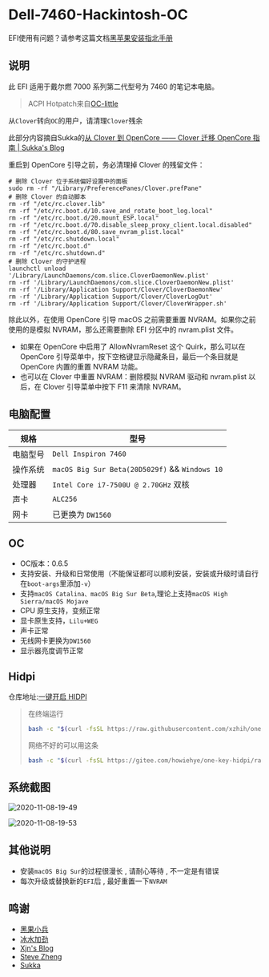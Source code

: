 # Dell-7460-Hackintosh-OC

EFI使用有问题？请参考这篇文档[黑苹果安装指北手册](https://howiehye.top/post/9ff9620/)

## 说明

此 EFI 适用于戴尔燃 7000 系列第二代型号为 7460 的笔记本电脑。

> ACPI Hotpatch来自[OC-little](https://github.com/daliansky/OC-little)

从`Clover`转向`OC`的用户，请清理`Clover`残余

此部分内容摘自Sukka的[从 Clover 到 OpenCore —— Clover 迁移 OpenCore 指南 | Sukka's Blog](https://blog.skk.moe/post/from-clover-to-opencore)

重启到 OpenCore 引导之前，务必清理掉 Clover 的残留文件：

```shell
# 删除 Clover 位于系统偏好设置中的面板
sudo rm -rf "/Library/PreferencePanes/Clover.prefPane"
# 删除 Clover 的自动脚本
rm -rf "/etc/rc.clover.lib"
rm -rf "/etc/rc.boot.d/10.save_and_rotate_boot_log.local"
rm -rf "/etc/rc.boot.d/20.mount_ESP.local"
rm -rf "/etc/rc.boot.d/70.disable_sleep_proxy_client.local.disabled"
rm -rf "/etc/rc.boot.d/80.save_nvram_plist.local"
rm -rf "/etc/rc.shutdown.local"
rm -rf "/etc/rc.boot.d"
rm -rf "/etc/rc.shutdown.d"
# 删除 Clover 的守护进程
launchctl unload '/Library/LaunchDaemons/com.slice.CloverDaemonNew.plist'
rm -rf '/Library/LaunchDaemons/com.slice.CloverDaemonNew.plist'
rm -rf '/Library/Application Support/Clover/CloverDaemonNew'
rm -rf '/Library/Application Support/Clover/CloverLogOut'
rm -rf '/Library/Application Support/Clover/CloverWrapper.sh'
```

除此以外，在使用 OpenCore 引导 macOS 之前需要重置 NVRAM。如果你之前使用的是模拟 NVRAM，那么还需要删除 EFI 分区中的 nvram.plist 文件。

- 如果在 OpenCore 中启用了 AllowNvramReset 这个 Quirk，那么可以在 OpenCore 引导菜单中，按下空格键显示隐藏条目，最后一个条目就是 OpenCore 内置的重置 NVRAM 功能。
- 也可以在 Clover 中重置 NVRAM：删除模拟 NVRAM 驱动和 nvram.plist 以后，在 Clover 引导菜单中按下 F11 来清除 NVRAM。

## 电脑配置

| 规格     | 型号                                           |
| -------- | ---------------------------------------------- |
| 电脑型号 | `Dell Inspiron 7460`                           |
| 操作系统 | `macOS Big Sur Beta(20D5029f)` && `Windows 10` |
| 处理器   | `Intel Core i7-7500U @ 2.70GHz` 双核           |
| 声卡     | `ALC256`                                       |
| 网卡     | 已更换为 `DW1560`                              |

## OC

- OC版本：0.6.5
- 支持安装、升级和日常使用（不能保证都可以顺利安装，安装或升级时请自行在`boot-args`里添加`-v`）
- 支持`macOS Catalina、macOS Big Sur Beta`,理论上支持`macOS High Sierra/macOS Mojave`
- CPU 原生支持，变频正常
- 显卡原生支持，`Lilu+WEG`
- 声卡正常
- 无线网卡更换为`DW1560`
- 显示器亮度调节正常

## Hidpi

仓库地址:[一键开启 HIDPI](https://github.com/xzhih/one-key-hidpi)

> 在终端运行
>
> ```bash
> bash -c "$(curl -fsSL https://raw.githubusercontent.com/xzhih/one-key-hidpi/master/hidpi.sh)"
> ```
>
> 网络不好的可以用这条
>
> ```bash
> bash -c "$(curl -fsSL https://gitee.com/howiehye/one-key-hidpi/raw/master/hidpi.sh)"
> ```

## 系统截图

![2020-11-08-19-49](https://img.howiehye.top//img/2020-11-08-19-49.png)

![2020-11-08-19-53](https://img.howiehye.top//img/2020-11-08-19-53.png)

## 其他说明

- 安装`macOS Big Sur`的过程很漫长 , 请耐心等待 , 不一定是有错误
- 每次升级或替换新的`EFI`后 , 最好重置一下`NVRAM`

## 鸣谢

- [黑果小兵](https://github.com/daliansky/)
- [冰水加劲](https://github.com/xzhih/)
- [Xjn's Blog](https://blog.xjn819.com/)
- [Steve Zheng](https://github.com/stevezhengshiqi)
- [Sukka](https://github.com/SukkaW)
